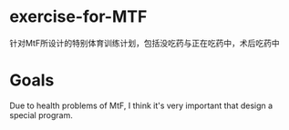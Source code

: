 # exercise-for-MTF
针对MtF所设计的特别体育训练计划，包括没吃药与正在吃药中，术后吃药中
# Goals
Due to health problems of MtF, I think it's very important that design a special program.




























